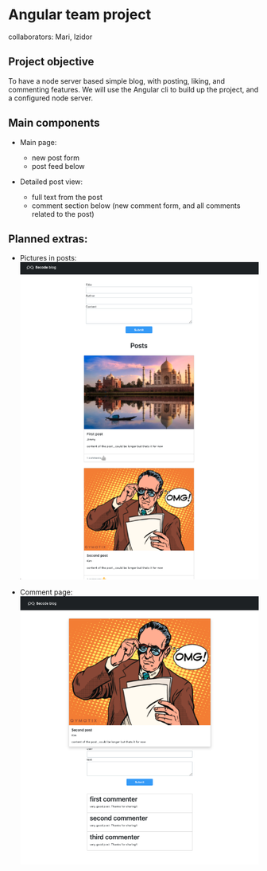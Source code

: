 # Angular team project

collaborators: Mari, Izidor

## Project objective

To have a node server based simple blog, with posting, liking, and commenting features. We will use the Angular cli to build up the project, and a configured node server.

## Main components

- Main page:
    * new post form
    * post feed below

- Detailed post view:
    * full text from the post
    * comment section below (new comment form, and all comments related to the post)

## Planned extras:

- Pictures in posts:
![Pictures in posts](./Screenshot.png)

- Comment page:
![Comment page](./Screenshot2.png)



